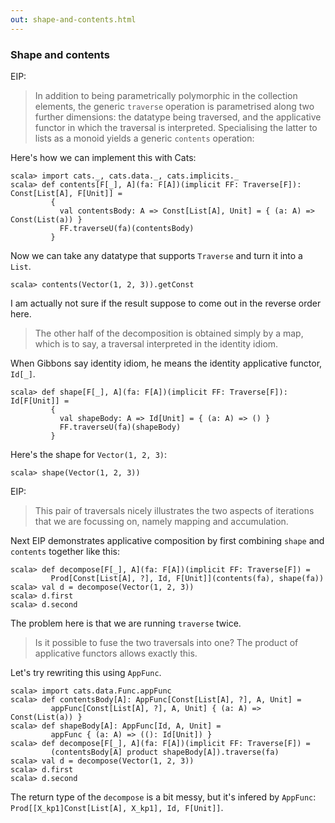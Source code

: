 ```yaml
---
out: shape-and-contents.html
---
```


### Shape and contents

EIP:

> In addition to being parametrically polymorphic in the collection elements,
> the generic `traverse` operation is parametrised along two further dimensions:
> the datatype being traversed, and the applicative functor in which the traversal is interpreted.
> Specialising the latter to lists as a monoid yields a generic `contents` operation:

Here's how we can implement this with Cats:

```console:new
scala> import cats._, cats.data._, cats.implicits._
scala> def contents[F[_], A](fa: F[A])(implicit FF: Traverse[F]): Const[List[A], F[Unit]] =
         {
           val contentsBody: A => Const[List[A], Unit] = { (a: A) => Const(List(a)) }
           FF.traverseU(fa)(contentsBody)
         }
```

Now we can take any datatype that supports `Traverse` and turn it into a `List`.

```console
scala> contents(Vector(1, 2, 3)).getConst
```

I am actually not sure if the result suppose to come out in the reverse order here.

> The other half of the decomposition is obtained simply by a map,
> which is to say, a traversal interpreted in the identity idiom.

When Gibbons say identity idiom, he means the identity applicative functor, `Id[_]`.

```console
scala> def shape[F[_], A](fa: F[A])(implicit FF: Traverse[F]): Id[F[Unit]] =
         {
           val shapeBody: A => Id[Unit] = { (a: A) => () }
           FF.traverseU(fa)(shapeBody)
         }
```

Here's the shape for `Vector(1, 2, 3)`:

```console
scala> shape(Vector(1, 2, 3))
```

EIP:

> This pair of traversals nicely illustrates the two aspects of iterations
> that we are focussing on, namely mapping and accumulation.

Next EIP demonstrates applicative composition by first combining `shape` and `contents` together like this:

```console
scala> def decompose[F[_], A](fa: F[A])(implicit FF: Traverse[F]) =
         Prod[Const[List[A], ?], Id, F[Unit]](contents(fa), shape(fa))
scala> val d = decompose(Vector(1, 2, 3))
scala> d.first
scala> d.second
```

The problem here is that we are running `traverse` twice.

> Is it possible to fuse the two traversals into one?
> The product of applicative functors allows exactly this.

Let's try rewriting this using `AppFunc`.

```console
scala> import cats.data.Func.appFunc
scala> def contentsBody[A]: AppFunc[Const[List[A], ?], A, Unit] =
         appFunc[Const[List[A], ?], A, Unit] { (a: A) => Const(List(a)) }
scala> def shapeBody[A]: AppFunc[Id, A, Unit] =
         appFunc { (a: A) => ((): Id[Unit]) }
scala> def decompose[F[_], A](fa: F[A])(implicit FF: Traverse[F]) =
         (contentsBody[A] product shapeBody[A]).traverse(fa)
scala> val d = decompose(Vector(1, 2, 3))
scala> d.first
scala> d.second
```

The return type of the `decompose` is a bit messy, but it's infered by `AppFunc`:
`Prod[[X_kp1]Const[List[A], X_kp1], Id, F[Unit]]`.

